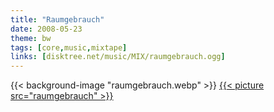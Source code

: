 ```yaml
---
title: "Raumgebrauch"
date: 2008-05-23
theme: bw
tags: [core,music,mixtape]
links: [disktree.net/music/MIX/raumgebrauch.ogg]
---
```

{{< background-image "raumgebrauch.webp" >}}
[{{< picture src="raumgebrauch" >}}](https://disktree.net/music/MIX/raumgebrauch.ogg)